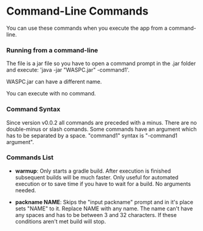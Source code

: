 # Command-Line Commands

You can use these commands when you execute the app from a command-line.

### Running from a command-line

The file is a jar file so you have to open a command prompt in the .jar folder and execute: 'java -jar "WASPC.jar" -command1'.

WASPC.jar can have a different name.

You can execute with no command.

### Command Syntax

Since version v0.0.2 all commands are preceded with a minus. There are no double-minus or slash comands. Some commands have an argument which has to be separated by a space. "command1" syntax is "-command1 argument".

### Commands List

- **warmup**: Only starts a gradle build. After execution is finished subsequent builds will be much faster. Only useful for automated execution or to save time if you have to wait for a build. No arguments needed.

- **packname NAME**: Skips the "input packname" prompt and in it's place sets "NAME" to it. Replace NAME with any name. The name can't have any spaces and has to be between 3 and 32 characters. If these conditions aren't met build will stop.